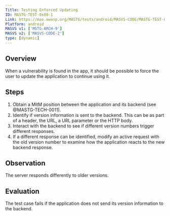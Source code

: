 ```yaml
---
Title: Testing Enforced Updating
ID: MASTG-TEST-0x80-1
Link: https://mas.owasp.org/MASTG/tests/android/MASVS-CODE/MASTG-TEST-0080/
Platform: android
MASVS v1: ['MSTG-ARCH-9']
MASVS v2: ['MASVS-CODE-2']
type: [dynamic]
---
```


## Overview

When a vulnerability is found in the app, it should be possible to force the user to update the application to continue using it.

## Steps

1. Obtain a MitM position between the application and its backend (see @MASTG-TECH-0011).
2. Identify if version information is sent to the backend. This can be as part of a header, the URL, a URL parameter or the HTTP body.
3. Interact with the backend to see if different version numbers trigger different responses.
4. If a different response can be identified, modify an active request with the old version number to examine how the application reacts to the new backend response.

## Observation

The server responds differently to older versions.

## Evaluation

The test case fails if the application does not send its version information to the backend.
